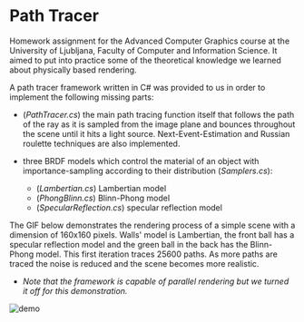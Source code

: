 # Path Tracer

Homework assignment for the Advanced Computer Graphics course at the University of Ljubljana, Faculty of Computer and Information Science. It aimed to put into practice some of the theoretical knowledge we learned about physically based rendering.

A path tracer framework written in C# was provided to us in order to implement the following missing parts:

* (*PathTracer.cs*) the main path tracing function itself that follows the path of the ray as it is sampled from the image plane and bounces throughout the scene until it hits a light source. Next-Event-Estimation and Russian roulette techniques are also implemented. 

* three BRDF models which control the material of an object with importance-sampling according to their distribution (*Samplers.cs*):
  * (*Lambertian.cs*) Lambertian model
  * (*PhongBlinn.cs*) Blinn-Phong model
  * (*SpecularReflection.cs*) specular reflection model

The GIF below demonstrates the rendering process of a simple scene with a dimension of 160x160 pixels. Walls' model is Lambertian, the front ball has a specular reflection model and the green ball in the back has the Blinn-Phong model. This first iteration traces 25600 paths. As more paths are traced the noise is reduced and the scene becomes more realistic.
* *Note that the framework is capable of parallel rendering but we turned it off for this demonstration.*

![demo](demo.gif)
